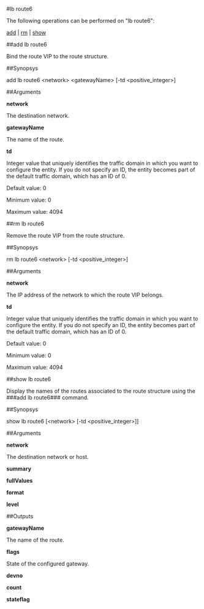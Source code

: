 #lb route6

The following operations can be performed on "lb route6":


[add](#add-lb-route6) | [rm](#rm-lb-route6) | [show](#show-lb-route6)

##add lb route6

Bind the route VIP to the route structure.


##Synopsys

add lb route6 &lt;network> &lt;gatewayName> [-td &lt;positive_integer>]


##Arguments

<b>network</b>
The destination network.

<b>gatewayName</b>
The name of the route.

<b>td</b>
Integer value that uniquely identifies the traffic domain in which you want to configure the entity. If you do not specify an ID, the entity becomes part of the default traffic domain, which has an ID of 0.
Default value: 0
Minimum value: 0
Maximum value: 4094



##rm lb route6

Remove the route VIP from the route structure.


##Synopsys

rm lb route6 &lt;network> [-td &lt;positive_integer>]


##Arguments

<b>network</b>
The IP address of the network to which the route VIP belongs.

<b>td</b>
Integer value that uniquely identifies the traffic domain in which you want to configure the entity. If you do not specify an ID, the entity becomes part of the default traffic domain, which has an ID of 0.
Default value: 0
Minimum value: 0
Maximum value: 4094



##show lb route6

Display the names of the routes associated to the route structure using the ###add lb route6### command.


##Synopsys

show lb route6 [&lt;network>  [-td &lt;positive_integer>]]


##Arguments

<b>network</b>
The destination network or host.

<b>summary</b>

<b>fullValues</b>

<b>format</b>

<b>level</b>



##Outputs

<b>gatewayName</b>
The name of the route.

<b>flags</b>
State of the configured gateway.

<b>devno</b>

<b>count</b>

<b>stateflag</b>



